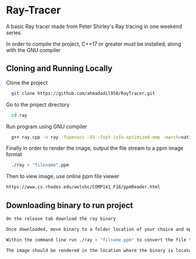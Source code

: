 # Ray-Tracer

A basic Ray tracer made from Peter Shirley's Ray tracing in one weekend series

In order to compile the project, C++17 or greater must be installed,
along with the GNU compiler

## Cloning and Running Locally

Clone the project

```bash
  git clone https://github.com/ahmadadil950/RayTracer.git
```

Go to the project directory

```bash
  cd ray
```

Run program using GNU compiler

```bash
  g++ ray.cpp -o ray -fopenacc -O3 -fopt-info-optimized-omp -march=native
```

Finally in order to render the image, output the file stream to a ppm image format

```bash
  ./ray > "filename".ppm
```

Then to view image, use online ppm file viewer

```bash
https://www.cs.rhodes.edu/welshc/COMP141_F16/ppmReader.html
```

## Downloading binary to run project

```bash
On the release tab download the ray binary
```

```bash
Once downloaded, move binary to a folder location of your choice and open the command line of your choice within that location 
```

```bash
Within the command line run ./ray > "filname.ppm" to convert the file to a ppm image
```

```bash
The image should be rendered in the location where the binary is located and to view it you can use https://www.cs.rhodes.edu/welshc/COMP141_F16/ppmReader.html
```
